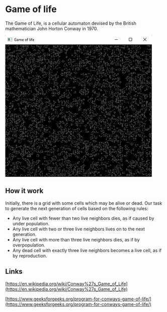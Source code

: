 # Game of life

The Game of Life, is a cellular automaton devised by the British mathematician John Horton Conway in 1970.

![GameOfLife](img/gameoflife.gif)

## How it work

Initially, there is a grid with some cells which may be alive or dead. Our task to generate the next generation of cells based on the following rules:

* Any live cell with fewer than two live neighbors dies, as if caused by under population.
* Any live cell with two or three live neighbors lives on to the next generation.
* Any live cell with more than three live neighbors dies, as if by overpopulation.
* Any dead cell with exactly three live neighbors becomes a live cell, as if by reproduction.

## Links

[https://en.wikipedia.org/wiki/Conway%27s_Game_of_Life](https://en.wikipedia.org/wiki/Conway%27s_Game_of_Life)

[https://www.geeksforgeeks.org/program-for-conways-game-of-life/](https://www.geeksforgeeks.org/program-for-conways-game-of-life/)
